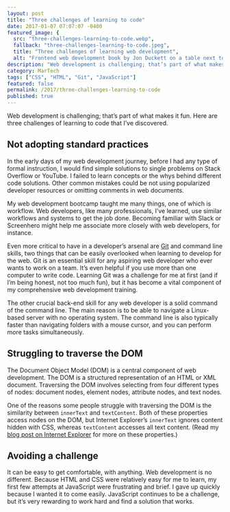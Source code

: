 ```yaml
---
layout: post
title: "Three challenges of learning to code"
date: 2017-01-07 07:07:07 -0400
featured_image: {
  src: "three-challenges-learning-to-code.webp",
  fallback: "three-challenges-learning-to-code.jpeg",
  title: "Three challenges of learning web development",
  alt: "Frontend web development book by Jon Duckett on a table next to a laptop" }
description: "Web development is challenging; that’s part of what makes it fun."
category: MarTech
tags: ["CSS", "HTML", "Git", "JavaScript"]
featured: false
permalink: /2017/three-challenges-learning-to-code
published: true
---
```


Web development is challenging; that’s part of what makes it fun. Here are three challenges of learning to code that I’ve discovered.

## Not adopting standard practices

In the early days of my web development journey, before I had any type of formal instruction, I would find simple solutions to single problems on Stack Overflow or YouTube. I failed to learn concepts or the whys behind different code solutions. Other common mistakes could be not using popularized developer resources or omitting comments in web documents.

My web development bootcamp taught me many things, one of which is workflow. Web developers, like many professionals, I’ve learned, use similar workflows and systems to get the job done. Becoming familiar with Slack or Screenhero might help me associate more closely with web developers, for instance.

Even more critical to have in a developer’s arsenal are [Git](https://git-scm.com/) and command line skills, two things that can be easily overlooked when learning to develop for the web. Git is an essential skill for any aspiring web developer who ever wants to work on a team. It’s even helpful if you use more than one computer to write code. Learning Git was a challenge for me at first (and if I’m being honest, not too much fun), but it has become a vital component of my comprehensive web development training.

The other crucial back-end skill for any web developer is a solid command of the command line. The main reason is to be able to navigate a Linux-based server with no operating system. The command line is also typically faster than navigating folders with a mouse cursor, and you can perform more tasks simultaneously.

## Struggling to traverse the DOM

The Document Object Model (DOM) is a central component of web development. The DOM is a structured representation of an HTML or XML document. Traversing the DOM involves selecting from four different types of nodes: document nodes, element nodes, attribute nodes, and text nodes.

One of the reasons some people struggle with traversing the DOM is the similarity between `innerText` and `textContent`. Both of these properties access nodes on the DOM, but Internet Explorer’s `innerText` ignores content hidden with CSS, whereas `textContent` accesses all text content. (Read my [blog post on Internet Explorer](/martech/2017/love-hate-relationship-internet-explorer/) for more on these properties.)

## Avoiding a challenge

It can be easy to get comfortable, with anything. Web development is no different. Because HTML and CSS were relatively easy for me to learn, my first few attempts at JavaScript were frustrating and brief. I gave up quickly because I wanted it to come easily. JavaScript continues to be a challenge, but it’s very rewarding to work hard and find a solution that works.
